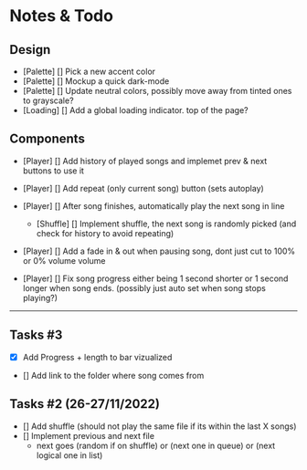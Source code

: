 # Notes & Todo

## Design

- [Palette] [] Pick a new accent color
- [Palette] [] Mockup a quick dark-mode
- [Palette] [] Update neutral colors, possibly move away from tinted ones to grayscale?
- [Loading] [] Add a global loading indicator. top of the page?

## Components

- [Player] []  Add history of played songs and implemet prev & next buttons to use it
- [Player] []  Add repeat (only current song) button (sets autoplay)
- [Player] []  After song finishes, automatically play the next song in line
  - [Shuffle] []  Implement shuffle, the next song is randomly picked (and check for history to avoid repeating)

- [Player] []  Add a fade in & out when pausing song, dont just cut to 100% or 0% volume volume
- [Player] []  Fix song progress either being 1 second shorter or 1 second longer when song ends. (possibly just auto set when song stops playing?)

--------------

## Tasks #3

- [x] Add Progress + length to bar vizualized
- [] Add link to the folder where song comes from

## Tasks #2 (26-27/11/2022)

- [] Add shuffle (should not play the same file if its within the last X songs)
- [] Implement previous and next file
  - next goes (random if on shuffle) or (next one in queue) or (next logical one in list)
